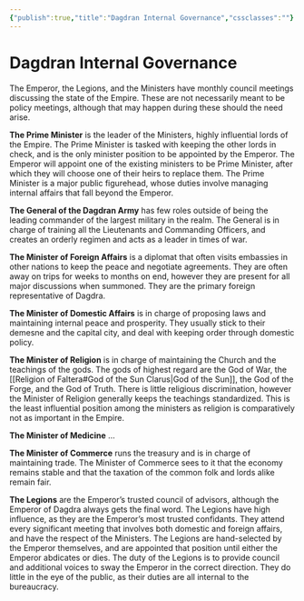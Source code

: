 ```yaml
---
{"publish":true,"title":"Dagdran Internal Governance","cssclasses":""}
---
```


# Dagdran Internal Governance
The Emperor, the Legions, and the Ministers have monthly council meetings discussing the state of the Empire. These are not necessarily meant to be policy meetings, although that may happen during these should the need arise. 

**The Prime Minister** is the leader of the Ministers, highly influential lords of the Empire. The Prime Minister is tasked with keeping the other lords in check, and is the only minister position to be appointed by the Emperor. The Emperor will appoint one of the existing ministers to be Prime Minister, after which they will choose one of their heirs to replace them. The Prime Minister is a major public figurehead, whose duties involve managing internal affairs that fall beyond the Emperor.

**The General of the Dagdran Army** has few roles outside of being the leading commander of the largest military in the realm. The General is in charge of training all the Lieutenants and Commanding Officers, and creates an orderly regimen and acts as a leader in times of war.

**The Minister of Foreign Affairs** is a diplomat that often visits embassies in other nations to keep the peace and negotiate agreements. They are often away on trips for weeks to months on end, however they are present for all major discussions when summoned. They are the primary foreign representative of Dagdra.

**The Minister of Domestic Affairs** is in charge of proposing laws and maintaining internal peace and prosperity. They usually stick to their demesne and the capital city, and deal with keeping order through domestic policy.

**The Minister of Religion** is in charge of maintaining the Church and the teachings of the gods. The gods of highest regard are the God of War, the [[Religion of Faltera#God of the Sun Clarus\|God of the Sun]], the God of the Forge, and the God of Truth. There is little religious discrimination, however the Minister of Religion generally keeps the teachings standardized. This is the least influential position among the ministers as religion is comparatively not as important in the Empire.

**The Minister of Medicine** …

**The Minister of Commerce** runs the treasury and is in charge of maintaining trade. The Minister of Commerce sees to it that the economy remains stable and that the taxation of the common folk and lords alike remain fair.

**The Legions** are the Emperor’s trusted council of advisors, although the Emperor of Dagdra always gets the final word. The Legions have high influence, as they are the Emperor’s most trusted confidants. They attend every significant meeting that involves both domestic and foreign affairs, and have the respect of the Ministers. The Legions are hand-selected by the Emperor themselves, and are appointed that position until either the Emperor abdicates or dies. The duty of the Legions is to provide council and additional voices to sway the Emperor in the correct direction. They do little in the eye of the public, as their duties are all internal to the bureaucracy. 